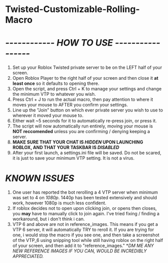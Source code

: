 # Twisted-Customizable-Rolling-Macro

# *------------ HOW TO USE -----------------*

1. Set up your Roblox Twisted private server to be on the LEFT half of your screen.
2. Open Roblox Player to the right half of your screen and then close it **at least once** so it defaults to opening there.
3. Open the script, and press Ctrl + K to manage your settings and change the minimum VTP to whatever you wish.
4. Press Ctrl + J to run the actual macro, then pay attention to where it moves your mouse to AFTER you confirm your settings.
5. Line up the "Join" button on which ever private server you wish to use to wherever it moved your mouse to.
6. Either wait ~5 seconds for it to automatically re-press join, or press it.
7. The script will now automatically run entirely, moving your mouse is **NOT reccomended** unless you are confirming / denying keeping a server.
8. **MAKE SURE THAT YOUR CHAT IS *HIDDEN* UPON LAUNCHING ROBLOX, AND THAT YOUR TASKBAR IS *DISABLED***
9. After your first launch, a settings.ini file will be saved. Do not be scared, it is just to save your minimum VTP setting. It is not a virus.

# ***KNOWN ISSUES***

1. One user has reported the bot rerolling a 4 VTP server when minimum was set to 4 on *1080p*. 1440p has been tested extensively and should work, however 1080p is much less confident.
2. If roblox decides not to open upon clicking join, or opens then closes, you **may** have to manually click to join again. I've tried fixing / finding a workaround, but i don't think i can.
3. VTP 6 and above are not in reference_images. This means if you get a VTP 6 server, it will automatically TRY to reroll it. If you are trying for one, i would stop the macro if you see one, and then take a screenshot of the VTP_6 using snipping tool while still having roblox on the right half of your screen, and then add it to "reference_images." **DM ME ANY NEW REFERENCE IMAGES IF YOU CAN, WOULD BE INCREDIBLY APPRECIATED.*
